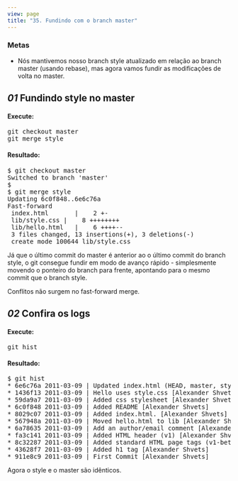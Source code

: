 ```yaml
---
view: page
title: "35. Fundindo com o branch master"
---
```


<h3>Metas</h3>

<ul><li>Nós mantivemos nosso branch style atualizado em relação ao branch master (usando rebase), mas agora vamos fundir as modificações de volta no master.</li></ul>

<h2><em>01</em> Fundindo style no master</h2>

<h4 class="h4-pre">Execute:</h4>

<pre class="instructions">git checkout master
git merge style</pre>

<h4 class="h4-pre">Resultado:</h4>

<pre class="sample">$ git checkout master
Switched to branch 'master'
$
$ git merge style
Updating 6c0f848..6e6c76a
Fast-forward
 index.html       |    2 +-
 lib/style.css |    8 ++++++++
 lib/hello.html   |    6 ++++--
 3 files changed, 13 insertions(+), 3 deletions(-)
 create mode 100644 lib/style.css</pre>

<p>Já que o último commit do master é anterior ao o último commit do branch style, o git consegue fundir em modo de avanço rápido - simplesmente movendo o ponteiro do branch para frente, apontando para o mesmo commit que o branch style.</p>

<p>Conflitos não surgem no fast-forward merge.</p>

<h2><em>02</em> Confira os logs</h2>

<h4 class="h4-pre">Execute:</h4>
<pre class="instructions">git hist</pre>
<h4 class="h4-pre">Resultado:</h4>
<pre class="sample">$ git hist
* 6e6c76a 2011-03-09 | Updated index.html (HEAD, master, style) [Alexander Shvets]
* 1436f13 2011-03-09 | Hello uses style.css [Alexander Shvets]
* 59da9a7 2011-03-09 | Added css stylesheet [Alexander Shvets]
* 6c0f848 2011-03-09 | Added README [Alexander Shvets]
* 8029c07 2011-03-09 | Added index.html. [Alexander Shvets]
* 567948a 2011-03-09 | Moved hello.html to lib [Alexander Shvets]
* 6a78635 2011-03-09 | Add an author/email comment [Alexander Shvets]
* fa3c141 2011-03-09 | Added HTML header (v1) [Alexander Shvets]
* 8c32287 2011-03-09 | Added standard HTML page tags (v1-beta) [Alexander Shvets]
* 43628f7 2011-03-09 | Added h1 tag [Alexander Shvets]
* 911e8c9 2011-03-09 | First Commit [Alexander Shvets]</pre>

<p>Agora o style e o master são idênticos.</p>
